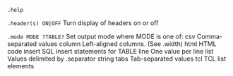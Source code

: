 `.help`

`.header(s) ON|OFF`      Turn display of headers on or off

`.mode MODE ?TABLE?`     Set output mode where MODE is one of:
                         csv      Comma-separated values
                         column   Left-aligned columns.  (See .width)
                         html     HTML <table> code
                         insert   SQL insert statements for TABLE
                         line     One value per line
                         list     Values delimited by .separator string
                         tabs     Tab-separated values
                         tcl      TCL list elements

